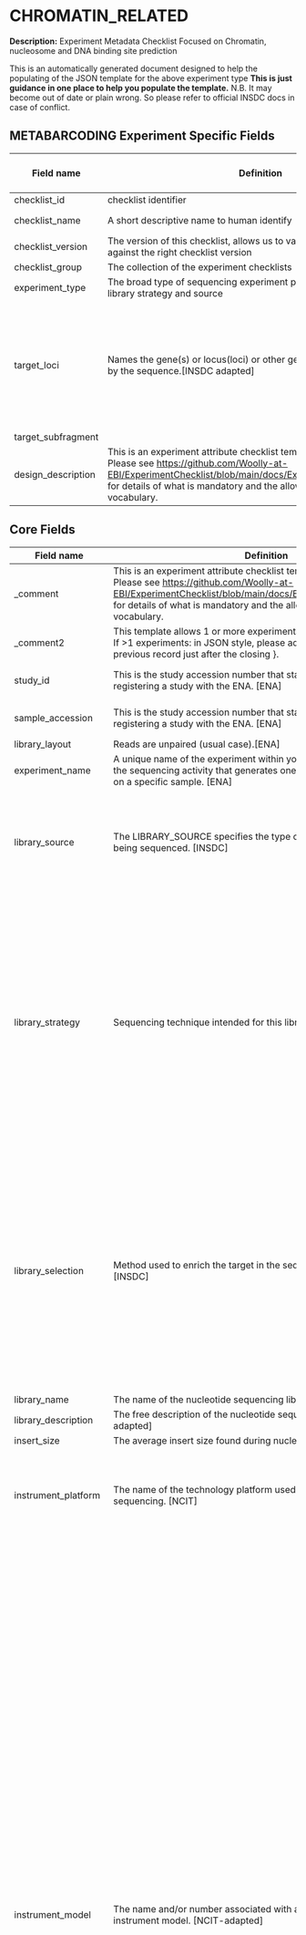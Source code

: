 # CHROMATIN_RELATED

**Description:** Experiment Metadata Checklist Focused on Chromatin, nucleosome and DNA binding site prediction

This is an automatically generated document designed to help the populating of the JSON template for the above experiment type
**This is just guidance in one place to help you populate the template.** N.B. It may become out of date or plain wrong. So please refer to official INSDC docs in case of conflict.

## METABARCODING Experiment Specific Fields

| Field name | Definition | Example | Type | Controlled Vocab Terms | Comment |
| --- | --- | --- | --- | --- | --- |
| checklist_id | checklist identifier | EXC000001 | string |  | Comment |
| checklist_name | A short descriptive name to human identify | METABARCODING specific | string |  | Comment |
| checklist_version | The version of this checklist, allows us to validate the write records against the right checklist version | v1 | integer |  | Comment |
| checklist_group | The collection of the experiment checklists | METAGENOMIC | string |  | Comment |
| experiment_type | The broad type of sequencing experiment performed. A mixture of library strategy and source | METABARCODING | string |  | Comment |
| target_loci | Names the gene(s) or locus(loci) or other genomic feature(s) targeted by the sequence.[INSDC adapted] |  | string | 16S rRNA, 18S rRNA, 28S rRNA, COX1, ITS1-5.8S-ITS2, RBCL, exome, matK, other | Comment |
| target_subfragment |  |  | string |  | Comment |
| design_description | This is an experiment attribute checklist template in JSON format. Please see <https://github.com/Woolly-at-EBI/ExperimentChecklist/blob/main/docs/ExperimentChecklistDoc.html> for details of what is mandatory and the allowable controlled vocabulary. | mixed marker barcoding | string |  | Comment |

## Core Fields

| Field name | Definition | Example | Controlled Vocab Terms | Comment |
| --- | --- | --- | --- | --- |
| _comment | This is an experiment attribute checklist template in JSON format. Please see <https://github.com/Woolly-at-EBI/ExperimentChecklist/blob/main/docs/ExperimentChecklistDoc.html> for details of what is mandatory and the allowable controlled vocabulary. |  |  | Comment |
| _comment2 | This template allows 1 or more experiments' metadata to be submitted. If >1 experiments: in JSON style, please add a comma at the end of the previous record just after the closing }. |  |  | Comment |
| study_id | This is the study accession number that starts with ERP granted after registering a study with the ENA. [ENA] | ERP1234567 | (^(E\|D\|S)RP[0-9]{6,})\|(^PRJ(E\|D\|N)[A-Z][0-9]+) | Comment |
| sample_accession | This is the study accession number that starts with ERP granted after registering a study with the ENA. [ENA] |  | (^SAM(E\|D\|N)[A-Z]?[0-9]+)\|(^(E\|D\|S)RS[0-9]{6,}) | Comment |
| library_layout | Reads are unpaired (usual case).[ENA] | SINGLE | SINGLE, PAIRED | Comment |
| experiment_name | A unique name of the experiment within your study. An experiment is the sequencing activity that generates one or more sequencing runs on a specific sample. [ENA] | my lovely TRANSCRIPTOMICS experiment |  | Comment |
| library_source | The LIBRARY_SOURCE specifies the type of source material that is being sequenced. [INSDC] | TRANSCRIPTOMIC | GENOMIC, GENOMIC SINGLE CELL, TRANSCRIPTOMIC, TRANSCRIPTOMIC SINGLE CELL, METAGENOMIC, METATRANSCRIPTOMIC, SYNTHETIC, VIRAL RNA, OTHER | Comment |
| library_strategy | Sequencing technique intended for this library.[INSDC] | RNA-Seq | WGS, WGA, WXS, RNA-Seq, ssRNA-seq, snRNA-seq, miRNA-Seq, ncRNA-Seq, FL-cDNA, EST, Hi-C, ATAC-seq, WCS, RAD-Seq, CLONE, POOLCLONE, AMPLICON, CLONEEND, FINISHING, ChIP-Seq, MNase-Seq, DNase-Hypersensitivity, Bisulfite-Seq, CTS, MRE-Seq, MeDIP-Seq, MBD-Seq, Tn-Seq, VALIDATION, FAIRE-seq, SELEX, RIP-Seq, ChIA-PET, Synthetic-Long-Read, Targeted-Capture, Tethered Chromatin Conformation Capture, NOMe-Seq, ChM-Seq, GBS, Ribo-Seq, OTHER | Comment |
| library_selection | Method used to enrich the target in the sequence library preparation. [INSDC] | unspecified | RANDOM, PCR, RANDOM PCR, RT-PCR, HMPR, MF, repeat fractionation, size fractionation, MSLL, cDNA, cDNA_randomPriming, cDNA_oligo_dT, PolyA, Oligo-dT, Inverse rRNA, Inverse rRNA selection, ChIP, ChIP-Seq, MNase, DNase, Hybrid Selection, Reduced Representation, Restriction Digest, 5-methylcytidine antibody, MBD2 protein methyl-CpG binding domain, CAGE, RACE, MDA, padlock probes capture method, other, unspecified | Comment |
| library_name | The name of the nucleotide sequencing library. [NCIT] |  |  | Comment |
| library_description | The free description of the nucleotide sequencing library. [NCIT adapted] |  |  | Comment |
| insert_size | The average insert size found during nucleic acid sequencing. [NCIT] | 0 |  | Comment |
| instrument_platform | The name of the technology platform used to perform nucleic acid sequencing. [NCIT] | ILLUMINA | ABI_SOLID, BGISEQ, CAPILLARY, COMPLETE_GENOMICS, DNBSEQ, ELEMENT, HELICOS, ILLUMINA, ION_TORRENT, LS454, OXFORD_NANOPORE, PACBIO_SMRT, ULTIMA | Comment |
| instrument_model | The name and/or number associated with a specific sequencing instrument model.  [NCIT-adapted] | unspecified | 454 GS, 454 GS 20, 454 GS FLX, 454 GS FLX Titanium, 454 GS FLX+, 454 GS Junior, AB 310 Genetic Analyzer, AB 3130 Genetic Analyzer, AB 3130xL Genetic Analyzer, AB 3500 Genetic Analyzer, AB 3500xL Genetic Analyzer, AB 3730 Genetic Analyzer, AB 3730xL Genetic Analyzer, AB 5500 Genetic Analyzer, AB 5500xl Genetic Analyzer, AB 5500xl-W Genetic Analysis System, AB SOLiD 3 Plus System, AB SOLiD 4 System, AB SOLiD 4hq System, AB SOLiD PI System, AB SOLiD System, AB SOLiD System 2.0, AB SOLiD System 3.0, BGISEQ-50, BGISEQ-500, Complete Genomics, DNBSEQ-G400, DNBSEQ-G400 FAST, DNBSEQ-G50, DNBSEQ-T7, Element AVITI, GridION, Helicos HeliScope, HiSeq X Five, HiSeq X Ten, Illumina Genome Analyzer, Illumina Genome Analyzer II, Illumina Genome Analyzer IIx, Illumina HiScanSQ, Illumina HiSeq 1000, Illumina HiSeq 1500, Illumina HiSeq 2000, Illumina HiSeq 2500, Illumina HiSeq 3000, Illumina HiSeq 4000, Illumina HiSeq X, Illumina MiSeq, Illumina MiniSeq, Illumina NovaSeq 6000, Illumina NovaSeq X, Illumina iSeq 100, Ion GeneStudio S5, Ion GeneStudio S5 Plus, Ion GeneStudio S5 Prime, Ion Torrent Genexus, Ion Torrent PGM, Ion Torrent Proton, Ion Torrent S5, Ion Torrent S5 XL, MGISEQ-2000RS, MinION, NextSeq 1000, NextSeq 2000, NextSeq 500, NextSeq 550, PacBio RS, PacBio RS II, PromethION, Sequel, Sequel II, Sequel IIe, UG 100, unspecified | Comment |
| sequencing_protocol | A rule which guides how an activity should be performed. This is for the sequencing related[NCIT] | A URL from protocol.io |  | Comment |
